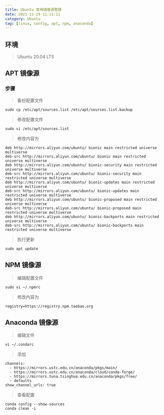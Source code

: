 ```yaml
---
title: Ubuntu 常用镜像源整理
date: 2021-11-29 11:11:11
category: Ubuntu
tag: [linux, config, apt, npm, anaconda]
---
```


## 环境

> Ubuntu 20.04 LTS



## APT 镜像源

### 步骤

> 备份配置文件

```shell
sudo cp /etc/apt/sources.list /etc/apt/sources.list.backup
```

> 修改配置文件

```shell
sudo vi /etc/apt/sources.list
```

> 修改内容为

```shell
deb http://mirrors.aliyun.com/ubuntu/ bionic main restricted universe multiverse
deb-src http://mirrors.aliyun.com/ubuntu/ bionic main restricted universe multiverse
deb http://mirrors.aliyun.com/ubuntu/ bionic-security main restricted universe multiverse
deb-src http://mirrors.aliyun.com/ubuntu/ bionic-security main restricted universe multiverse
deb http://mirrors.aliyun.com/ubuntu/ bionic-updates main restricted universe multiverse
deb-src http://mirrors.aliyun.com/ubuntu/ bionic-updates main restricted universe multiverse
deb http://mirrors.aliyun.com/ubuntu/ bionic-proposed main restricted universe multiverse
deb-src http://mirrors.aliyun.com/ubuntu/ bionic-proposed main restricted universe multiverse
deb http://mirrors.aliyun.com/ubuntu/ bionic-backports main restricted universe multiverse
deb-src http://mirrors.aliyun.com/ubuntu/ bionic-backports main restricted universe multiverse
```

> 执行更新

```
sudo apt update
```



## NPM 镜像源

> 编辑配置文件

```shell
sudo vi ~/.npmrc
```

> 修改内容为

```config
registry=https://registry.npm.taobao.org
```


## Anaconda 镜像源

> 编辑文件

```shell
vi ~/.condarc
```

> 添加

```properties
channels:
  - https://mirrors.ustc.edu.cn/anaconda/pkgs/main/
  - https://mirrors.ustc.edu.cn/anaconda/cloud/conda-forge/
  - https://mirrors.tuna.tsinghua.edu.cn/anaconda/pkgs/free/
  - defaults
show_channel_urls: true
```

> 查看配置

```shell
conda config --show-sources
conda clean -i
```

